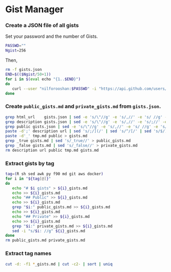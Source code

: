 # Gist Manager

### Create a JSON file of all gists

Set your password and the number of Gists.

```sh
PASSWD=""
Ngist=256
```

Then,

```sh
rm -f gists.json
END=$(($Ngist/50+1))
for i in $(eval echo "{1..$END}")
do
   curl --user "nilforooshan:$PASSWD" -i "https://api.github.com/users/nilforooshan/gists?&page=$i&per_page=50" >> gists.json
done
```

### Create `public_gists.md` and `private_gists.md` from `gists.json`.

```sh
grep html_url    gists.json | sed -e 's/\"//g' -e 's/,//' -e 's/ //g' -e 's/html_url://' | grep -v nilforooshan > url
grep description gists.json | sed -e 's/\"//g' -e 's/,//' -e 's/;//' -e 's/    description: //' > description
grep public gists.json | sed -e 's/\"//g' -e 's/,//' -e 's/ //g' -e 's/public://' > public
paste -d';' description url | sed 's/;/](/' | sed 's/^/[/' | sed 's/$/)   /' > tmp.md
paste -d'_' tmp.md public > gists.md
grep _true gists.md | sed 's/_true//' > public_gists.md
grep _false gists.md | sed 's/_false//' > private_gists.md
rm description url public tmp.md gists.md
```

### Extract gists by tag

```sh
tag=(R sh sed awk py f90 md git aws docker)
for i in "${tag[@]}"
do
   echo "# $i gists" > ${i}_gists.md
   echo >> ${i}_gists.md
   echo "## Public" >> ${i}_gists.md
   echo >> ${i}_gists.md
   grep "$i:" public_gists.md >> ${i}_gists.md
   echo >> ${i}_gists.md
   echo "## Private" >> ${i}_gists.md
   echo >> ${i}_gists.md
   grep "$i:" private_gists.md >> ${i}_gists.md
   sed -i "s/$i: //g" ${i}_gists.md
done
rm public_gists.md private_gists.md
```

### Extract tag names

```sh
cut -d: -f1 *_gists.md | cut -c2- | sort | uniq
```
